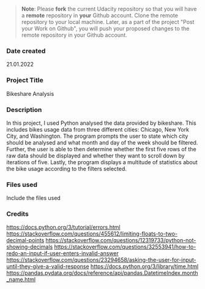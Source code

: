 >**Note**: Please **fork** the current Udacity repository so that you will have a **remote** repository in **your** Github account. Clone the remote repository to your local machine. Later, as a part of the project "Post your Work on Github", you will push your proposed changes to the remote repository in your Github account.

### Date created
21.01.2022

### Project Title
Bikeshare Analysis

### Description
In this project, I used Python analysed the data provided by bikeshare. This includes bikes usage data from three different cities: Chicago, New York City, and Washington.
The program prompts the user to state which city should be analysed and what month and day of the week should be filtered. Further, the user is able to then determine whether the first
five rows of the raw data should be displayed and whether they want to scroll down by iterations of five. Lastly, the program displays a multitude of statistics about the bike usage according
to the filters selected.

### Files used
Include the files used

### Credits
https://docs.python.org/3/tutorial/errors.html
https://stackoverflow.com/questions/455612/limiting-floats-to-two-decimal-points
https://stackoverflow.com/questions/12319733/python-not-showing-decimals
https://stackoverflow.com/questions/32553941/how-to-redo-an-input-if-user-enters-invalid-answer
https://stackoverflow.com/questions/23294658/asking-the-user-for-input-until-they-give-a-valid-response
https://docs.python.org/3/library/time.html
https://pandas.pydata.org/docs/reference/api/pandas.DatetimeIndex.month_name.html
